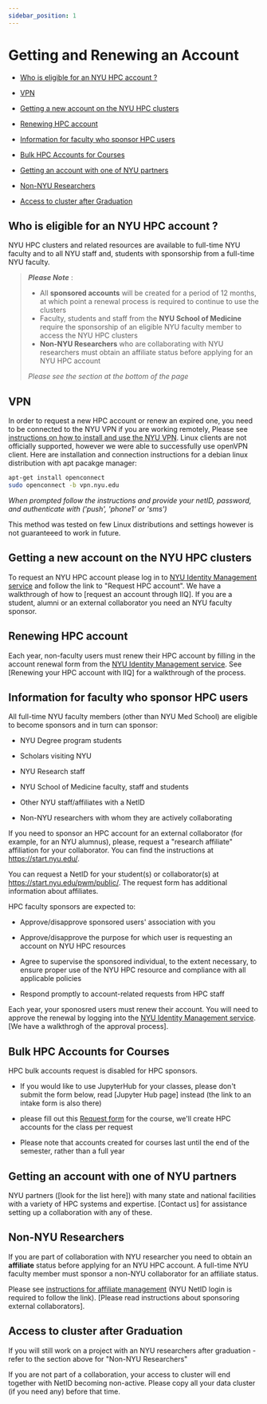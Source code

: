 ```yaml
---
sidebar_position: 1 
---
```



# Getting and Renewing an Account



[nyu vpn link]: https://www.nyu.edu/life/information-technology/infrastructure/network-services/vpn.html

[nyu ims link]: https://identity.it.nyu.edu/

[hpc account request form link]: https://docs.google.com/forms/d/e/1FAIpQLSdehngqL1xso-YV6MOhplKNwxXjASHYnDtM_5THB3P2vrDKcg/viewform?usp=sf_link

[affiliate and account management link]: https://nyu.service-now.com/sp?sys_kb_id=621146614050d5442a5dc4baadd48b32&id=kb_article_view&sysparm_rank=1&sysparm_tsqueryId=7d719c551b2820d0a54ffdd51a4bcb90




- [Who is eligible for an NYU HPC account ?](#who-is-eligible-for-an-nyu-hpc-account-)

- [VPN](#vpn)

- [Getting a new account on the NYU HPC clusters](#getting-a-new-account-on-the-nyu-hpc-clusters)

- [Renewing HPC account](#renewing-hpc-account)

- [Information for faculty who sponsor HPC users](#information-for-faculty-who-sponsor-hpc-users)

- [Bulk HPC Accounts for Courses](#bulk-hpc-accounts-for-courses)

- [Getting an account with one of NYU partners](#getting-an-account-with-one-of-nyu-partners)

- [Non-NYU Researchers](#non-nyu-researchers)

- [Access to cluster after Graduation](#access-to-cluster-after-graduation)

## Who is eligible for an NYU HPC account ?

NYU HPC clusters and related resources are available to full-time NYU faculty and to all NYU staff and, students with sponsorship from a full-time NYU faculty.

> **_Please Note_** :
> - All **sponsored accounts** will be created for a period of 12 months, at which point a renewal process is required to continue to use the clusters
> - Faculty, students and staff from the **NYU School of Medicine** require the sponsorship of an eligible NYU faculty member to access the NYU HPC clusters
> - **Non-NYU Researchers** who are collaborating with NYU researchers must obtain an affiliate status before applying for an NYU HPC account   
> 
>  _Please see the section at the bottom of the page_

## VPN

In order to request a new HPC account or renew an expired one, you need to be connected to the NYU VPN if you are working remotely, Please see [instructions on how to install and use the NYU VPN][nyu vpn link]. Linux clients are not officially supported, however we were able to successfully use openVPN client. Here are installation and connection instructions for a debian linux distribution with apt pacakge manager:

```sh
apt-get install openconnect
sudo openconnect -b vpn.nyu.edu
```

_When prompted follow the instructions and provide your netID, password, and authenticate with ('push', 'phone1' or 'sms')_

This method was tested on few Linux distributions and settings however is not guaranteeed to work in future.

## Getting a new account on the NYU HPC clusters

To request an NYU HPC account please log in to [NYU Identity Management service][nyu ims link] and follow the link to "Request HPC account". We have a walkthrough of how to \[request an account through IIQ]. If you are a student, alumni or an external collaborator you need an NYU faculty sponsor.

## Renewing HPC account

Each year, non-faculty users must renew their HPC account by filling in the account renewal form from the [NYU Identity Management service][nyu ims link]. See \[Renewing your HPC account with IIQ] for a walkthrough of the process.

## Information for faculty who sponsor HPC users

All full-time NYU faculty members (other than NYU Med School) are eligible to become sponsors and in turn can sponsor:

- NYU Degree program students

- Scholars visiting NYU

- NYU Research staff

- NYU School of Medicine faculty, staff and students

- Other NYU staff/affiliates with a NetID

- Non-NYU researchers with whom they are actively collaborating

If you need to sponsor an HPC account for an external collaborator (for example, for an NYU alumnus), please, request a "research affiliate" affiliation for your collaborator. You can find the instructions at https://start.nyu.edu/.

You can request a NetID for your student(s) or collaborator(s) at https://start.nyu.edu/pwm/public/. The request form has additional information about affiliates.

HPC faculty sponsors are expected to:

- Approve/disapprove sponsored users' association with you

- Approve/disapprove the purpose for which user is requesting an account on NYU HPC resources

- Agree to supervise the sponsored individual, to the extent necessary, to ensure proper use of the NYU HPC resource and compliance with all applicable policies

- Respond promptly to account-related requests from HPC staff

Each year, your sponosred users must renew their account. You will need to approve the renewal by logging into the [NYU Identity Management service][nyu ims link]. \[We have a walkthrogh of the approval process].

## Bulk HPC Accounts for Courses

HPC bulk accounts request is disabled for HPC sponsors.

- If you would like to use JupyterHub for your classes, please don't submit the form below, read \[Jupyter Hub page] instead (the link to an intake form is also there)

- please fill out this [Request form][hpc account request form link] for the course, we'll create HPC accounts for the class per request

- Please note that accounts created for courses last until the end of the semester, rather than a full year

## Getting an account with one of NYU partners

NYU partners (\[look for the list here]) with many state and national facilities with a variety of HPC systems and expertise. \[Contact us] for assistance setting up a collaboration with any of these.

## Non-NYU Researchers

If you are part of collaboration with NYU researcher you need to obtain an **affiliate** status before applying for an NYU HPC account. A full-time NYU faculty member must sponsor a non-NYU collaborator for an affiliate status.

Please see [instructions for affiliate management][affiliate and account management link] (NYU NetID login is required to follow the link). \[Please read instructions about sponsoring external collaborators].


## Access to cluster after Graduation

If you will still work on a project with an NYU researchers after graduation - refer to the section above for "Non-NYU Researchers"

If you are not part of a collaboration, your access to cluster will end together with NetID becoming non-active. Please copy all your data cluster (if you need any) before that time.
